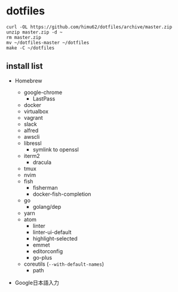 # dotfiles

```
curl -OL https://github.com/himu62/dotfiles/archive/master.zip
unzip master.zip -d ~
rm master.zip
mv ~/dotfiles-master ~/dotfiles
make -C ~/dotfiles
```

## install list

- Homebrew
  + google-chrome
    * LastPass
  + docker
  + virtualbox
  + vagrant
  + slack
  + alfred
  + awscli
  + libressl
    * symlink to openssl
  + iterm2
    * dracula
  + tmux
  + nvim
  + fish
    * fisherman
    * docker-fish-completion
  + go
    * golang/dep
  + yarn
  + atom
    * linter
    * linter-ui-default
    * highlight-selected
    * emmet
    * editorconfig
    * go-plus
  + coreutils (`--with-default-names`)
    * path

- Google日本語入力
